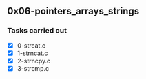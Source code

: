 ## 0x06-pointers_arrays_strings
### Tasks carried out
- [x] 0-strcat.c
- [x] 1-strncat.c
- [x] 2-strncpy.c
- [x] 3-strcmp.c
